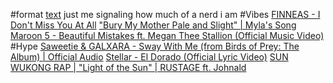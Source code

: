 #format [text](link)
just me signaling how much of a nerd i am
#Vibes
[FINNEAS - I Don't Miss You At All](https://www.youtube.com/watch?v=C62ApusprBA)
["Bury My Mother Pale and Slight" | Myla's Song](https://www.youtube.com/watch?v=hzbKpvoFgQU)
[Maroon 5 - Beautiful Mistakes ft. Megan Thee Stallion (Official Music Video)](https://www.youtube.com/watch?v=BSzSn-PRdtI)
#Hype
[Saweetie & GALXARA - Sway With Me (from Birds of Prey: The Album) | Official Audio](https://www.youtube.com/watch?v=QeWim6Qtikw)
[Stellar - El Dorado (Official Lyric Video)](https://www.youtube.com/watch?v=1KdQvhlINIk)
[SUN WUKONG RAP | "Light of the Sun" | RUSTAGE ft. Johnald](https://www.youtube.com/watch?v=t75B87Lzh4E)
